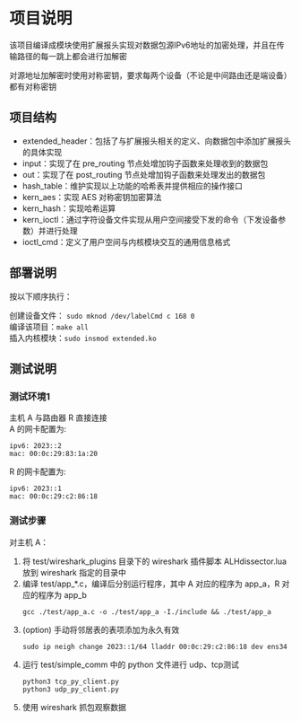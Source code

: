 # 项目说明
该项目编译成模块使用扩展报头实现对数据包源IPv6地址的加密处理，并且在传输路径的每一跳上都会进行加解密  

对源地址加解密时使用对称密钥，要求每两个设备（不论是中间路由还是端设备）都有对称密钥  

## 项目结构
* extended_header：包括了与扩展报头相关的定义、向数据包中添加扩展报头的具体实现  
* input：实现了在 pre_routing 节点处增加钩子函数来处理收到的数据包  
* out：实现了在 post_routing 节点处增加钩子函数来处理发出的数据包  
* hash_table：维护实现以上功能的哈希表并提供相应的操作接口  
* kern_aes：实现 AES 对称密钥加密算法  
* kern_hash：实现哈希运算  
* kern_ioctl：通过字符设备文件实现从用户空间接受下发的命令（下发设备参数）并进行处理  
* ioctl_cmd：定义了用户空间与内核模块交互的通用信息格式  

## 部署说明
按以下顺序执行：  

创建设备文件： `sudo mknod /dev/labelCmd c 168 0`  
编译该项目：`make all`  
插入内核模块：`sudo insmod extended.ko`

## 测试说明
### 测试环境1
主机 A 与路由器 R 直接连接  
A 的网卡配置为:  
```
ipv6: 2023::2
mac: 00:0c:29:83:1a:20
```

R 的网卡配置为:  
```
ipv6: 2023::1
mac: 00:0c:29:c2:86:18
```

### 测试步骤
对主机 A：  
1. 将 test/wireshark_plugins 目录下的 wireshark 插件脚本 ALHdissector.lua 放到 wireshark 指定的目录中  
2. 编译 test/app_*.c，编译后分别运行程序，其中 A 对应的程序为 app_a，R 对应的程序为 app_b
    ``` shell
    gcc ./test/app_a.c -o ./test/app_a -I./include && ./test/app_a
    ```
3. (option) 手动将邻居表的表项添加为永久有效
    ``` shell
    sudo ip neigh change 2023::1/64 lladdr 00:0c:29:c2:86:18 dev ens34
    ```
4. 运行 test/simple_comm 中的 python 文件进行 udp、tcp测试
    ``` shell
    python3 tcp_py_client.py
    python3 udp_py_client.py
    ```
5. 使用 wireshark 抓包观察数据